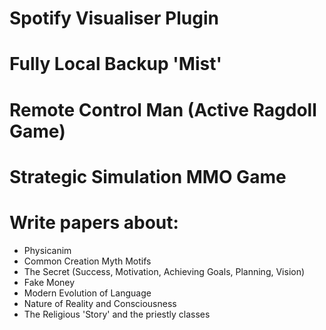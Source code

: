 # Spotify Visualiser Plugin

# Fully Local Backup 'Mist'

# Remote Control Man (Active Ragdoll Game)

# Strategic Simulation MMO Game

# Write papers about:
- Physicanim
- Common Creation Myth Motifs
- The Secret (Success, Motivation, Achieving Goals, Planning, Vision)
- Fake Money
- Modern Evolution of Language
- Nature of Reality and Consciousness
- The Religious 'Story' and the priestly classes
